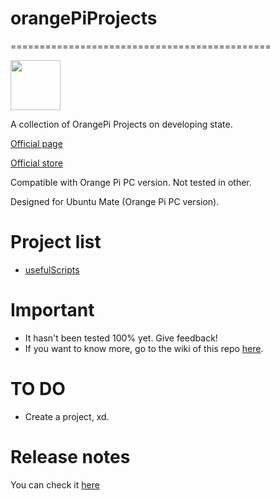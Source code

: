 # orangePiProjects
=============================================

<img src="https://crunchbase-production-res.cloudinary.com/image/upload/c_pad,h_140,w_140/v1441774870/svrrktzhxw1i7hjrkrae.png" width="80">

A collection of OrangePi Projects on developing state.

[Official page](http://www.orangepi.org)

[Official store](http://es.aliexpress.com/store/1553371)

Compatible with Orange Pi PC version. Not tested in other.

Designed for Ubuntu Mate (Orange Pi PC version).

Project list
=============================================
* [usefulScripts](https://github.com/adgellida/orangePiProjects/tree/master/usefulScripts)

Important
=============================================
* It hasn't been tested 100% yet. Give feedback!
* If you want to know more, go to the wiki of this repo [here](https://github.com/adgellida/orangePiProjects/wiki).

TO DO
=============================================
* Create a project, xd.

Release notes
=============================================
You can check it [here](https://github.com/adgellida/orangePiProjects/releases)

